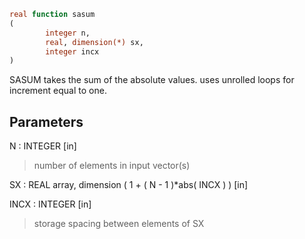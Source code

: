 ```fortran
real function sasum
(
        integer n,
        real, dimension(*) sx,
        integer incx
)
```

SASUM takes the sum of the absolute values.
uses unrolled loops for increment equal to one.

## Parameters
N : INTEGER [in]
> number of elements in input vector(s)

SX : REAL array, dimension ( 1 + ( N - 1 )*abs( INCX ) ) [in]

INCX : INTEGER [in]
> storage spacing between elements of SX
